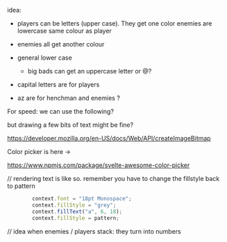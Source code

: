 


idea: 
  - players can be letters (upper case).  They get one color 
      enemies are lowercase same colour as player 

  - enemies all get another colour 
  - general lower case 
    - big bads can get an uppercase letter or @? 


  - capital letters are for players 
  - az are for henchman and enemies ? 

For speed: we can use the following? 

but drawing a few bits of text might be fine? 

https://developer.mozilla.org/en-US/docs/Web/API/createImageBitmap


Color picker is here -> 

https://www.npmjs.com/package/svelte-awesome-color-picker


// rendering text is like so.  remember you have to change the fillstyle back to pattern

```js
		context.font = "18pt Monospace";
		context.fillStyle = "grey";
		context.fillText("a", 6, 18);
		context.fillStyle = pattern;
```

// idea when enemies / players stack: they turn into numbers